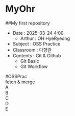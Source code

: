 # MyOhr
##My first repository  
- Date : 2025-03-24 4:00  
   - Arthur : OH HyeRyeong 
- Subject : OSS Practice  
- Classroom : 다향관 
- Contents : Git & Github
    - Git Basic
    - Git Workflow

#OSSPrac  
fetch & merge  
A  
B  
C  
D  
E   